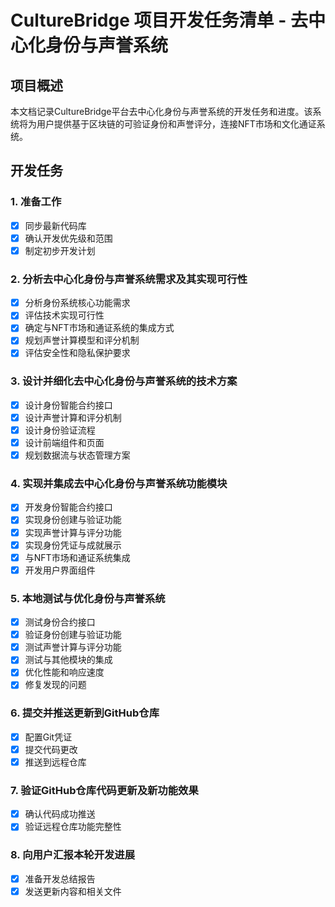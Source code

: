 # CultureBridge 项目开发任务清单 - 去中心化身份与声誉系统

## 项目概述
本文档记录CultureBridge平台去中心化身份与声誉系统的开发任务和进度。该系统将为用户提供基于区块链的可验证身份和声誉评分，连接NFT市场和文化通证系统。

## 开发任务

### 1. 准备工作
- [x] 同步最新代码库
- [x] 确认开发优先级和范围
- [x] 制定初步开发计划

### 2. 分析去中心化身份与声誉系统需求及其实现可行性
- [x] 分析身份系统核心功能需求
- [x] 评估技术实现可行性
- [x] 确定与NFT市场和通证系统的集成方式
- [x] 规划声誉计算模型和评分机制
- [x] 评估安全性和隐私保护要求

### 3. 设计并细化去中心化身份与声誉系统的技术方案
- [x] 设计身份智能合约接口
- [x] 设计声誉计算和评分机制
- [x] 设计身份验证流程
- [x] 设计前端组件和页面
- [x] 规划数据流与状态管理方案

### 4. 实现并集成去中心化身份与声誉系统功能模块
- [x] 开发身份智能合约接口
- [x] 实现身份创建与验证功能
- [x] 实现声誉计算与评分功能
- [x] 实现身份凭证与成就展示
- [x] 与NFT市场和通证系统集成
- [x] 开发用户界面组件

### 5. 本地测试与优化身份与声誉系统
- [x] 测试身份合约接口
- [x] 验证身份创建与验证功能
- [x] 测试声誉计算与评分功能
- [x] 测试与其他模块的集成
- [x] 优化性能和响应速度
- [x] 修复发现的问题

### 6. 提交并推送更新到GitHub仓库
- [x] 配置Git凭证
- [x] 提交代码更改
- [x] 推送到远程仓库

### 7. 验证GitHub仓库代码更新及新功能效果
- [x] 确认代码成功推送
- [x] 验证远程仓库功能完整性

### 8. 向用户汇报本轮开发进展
- [x] 准备开发总结报告
- [x] 发送更新内容和相关文件
